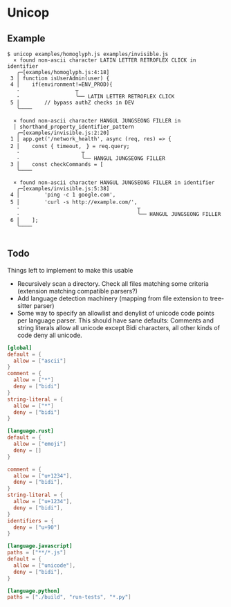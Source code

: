 # Unicop

## Example

```console
$ unicop examples/homoglyph.js examples/invisible.js
  × found non-ascii character LATIN LETTER RETROFLEX CLICK in identifier
   ╭─[examples/homoglyph.js:4:18]
 3 │ function isUserAdmin(user) {
 4 │    if(environmentǃ=ENV_PROD){
   ·                  ┬
   ·                  ╰── LATIN LETTER RETROFLEX CLICK
 5 │        // bypass authZ checks in DEV
   ╰────

  × found non-ascii character HANGUL JUNGSEONG FILLER in
  │ shorthand_property_identifier_pattern
   ╭─[examples/invisible.js:2:20]
 1 │ app.get('/network_health', async (req, res) => {
 2 │    const { timeout,ᅠ} = req.query;
   ·                    ┬
   ·                    ╰── HANGUL JUNGSEONG FILLER
 3 │    const checkCommands = [
   ╰────

  × found non-ascii character HANGUL JUNGSEONG FILLER in identifier
   ╭─[examples/invisible.js:5:38]
 4 │        'ping -c 1 google.com',
 5 │        'curl -s http://example.com/',ᅠ
   ·                                      ┬
   ·                                      ╰── HANGUL JUNGSEONG FILLER
 6 │    ];
   ╰────


```

## Todo

Things left to implement to make this usable

* Recursively scan a directory. Check all files matching some criteria (extension matching compatible parsers?)
* Add language detection machinery (mapping from file extension to tree-sitter parser)
* Some way to specify an allowlist and denylist of unicode code points per language parser. This should have
  sane defaults: Comments and string literals allow all unicode except Bidi characters, all other kinds of code deny all unicode.

```toml
[global]
default = {
  allow = ["ascii"]
}
comment = {
  allow = ["*"]
  deny = ["bidi"]
}
string-literal = {
  allow = ["*"]
  deny = ["bidi"]
}

[language.rust]
default = {
  allow = ["emoji"]
  deny = []
}

comment = {
  allow = ["u+1234"],
  deny = ["bidi"],
}
string-literal = {
  allow = ["u+1234"],
  deny = ["bidi"],
}
identifiers = {
  deny = ["u+90"]
}

[language.javascript]
paths = ["**/*.js"]
default = {
  allow = ["unicode"],
  deny = ["bidi"],
}

[language.python]
paths = ["./build", "run-tests", "*.py"]
```

